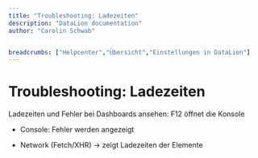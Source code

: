 ```yaml
---
title: "Troubleshooting: Ladezeiten"
description: "DataLion documentation"
author: "Carolin Schwab"


breadcrumbs: ["Helpcenter","Übersicht","Einstellungen in DataLion"]
---
```


# Troubleshooting: Ladezeiten

Ladezeiten und Fehler bei Dashboards ansehen: F12 öffnet die Konsole

-   Console: Fehler werden angezeigt
    
-   Network (Fetch/XHR) → zeigt Ladezeiten der Elemente
